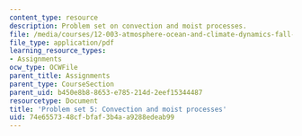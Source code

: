 ```yaml
---
content_type: resource
description: Problem set on convection and moist processes.
file: /media/courses/12-003-atmosphere-ocean-and-climate-dynamics-fall-2008/74e6557348cfbfaf3b4aa9288edeab99_homework5.pdf
file_type: application/pdf
learning_resource_types:
- Assignments
ocw_type: OCWFile
parent_title: Assignments
parent_type: CourseSection
parent_uid: b450e8b8-8653-e785-214d-2eef15344487
resourcetype: Document
title: 'Problem set 5: Convection and moist processes'
uid: 74e65573-48cf-bfaf-3b4a-a9288edeab99
---
```


